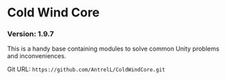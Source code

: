 # Cold Wind Core

### Version: **1.9.7**

This is a handy base containing modules to solve common Unity problems and inconveniences.

Git URL: `https://github.com/AntrelL/ColdWindCore.git`
